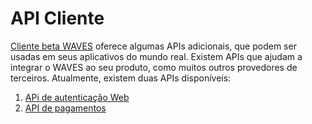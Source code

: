 # API  Cliente

[Cliente beta WAVES](../../waves-client/install-waves-client.md) oferece algumas APIs adicionais, que podem ser usadas em seus aplicativos do mundo real.
Existem APIs que ajudam a integrar o WAVES ao seu produto, como muitos outros provedores de terceiros. Atualmente, existem duas APIs disponíveis:

1. [APi de autenticação Web](auth-api.md) 
2. [API de pagamentos](payments-api.md)
